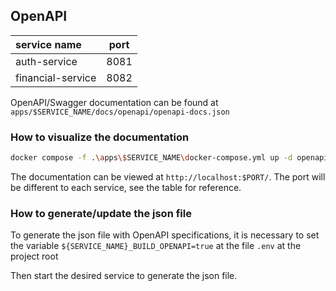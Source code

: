 ## OpenAPI

| service name      | port |
| :---------------- | :--: |
| auth-service      | 8081 |
| financial-service | 8082 |

OpenAPI/Swagger documentation can be found at `apps/$SERVICE_NAME/docs/openapi/openapi-docs.json`

### How to visualize the documentation

```sh
docker compose -f .\apps\$SERVICE_NAME\docker-compose.yml up -d openapi
```

The documentation can be viewed at `http://localhost:$PORT/`. The port will be different to each service, see the table for reference.

### How to generate/update the json file

To generate the json file with OpenAPI specifications, it is necessary to set the variable `${SERVICE_NAME}_BUILD_OPENAPI=true` at the file `.env` at the project root

Then start the desired service to generate the json file.
